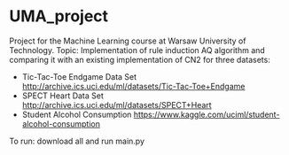 # UMA_project
Project for the Machine Learning course at Warsaw University of Technology. Topic: Implementation of rule induction AQ algorithm and comparing it with an existing implementation of CN2 for three datasets:
* Tic-Tac-Toe Endgame Data Set http://archive.ics.uci.edu/ml/datasets/Tic-Tac-Toe+Endgame
* SPECT Heart Data Set http://archive.ics.uci.edu/ml/datasets/SPECT+Heart
* Student Alcohol Consumption https://www.kaggle.com/uciml/student-alcohol-consumption

To run: download all and run main.py
